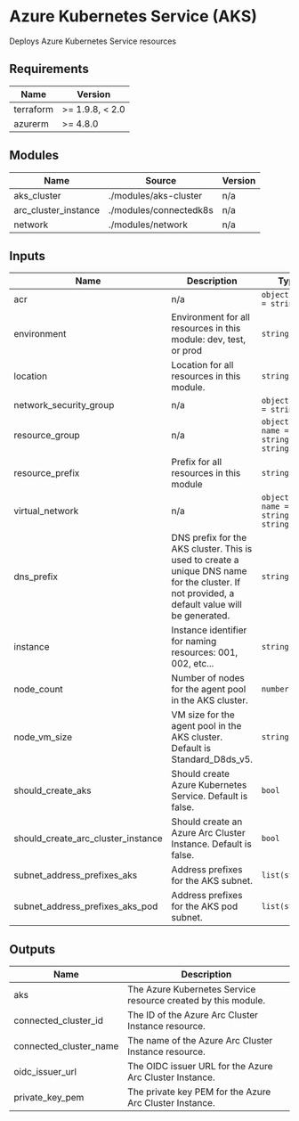 <!-- BEGIN_TF_DOCS -->
<!-- markdown-table-prettify-ignore-start -->
# Azure Kubernetes Service (AKS)

Deploys Azure Kubernetes Service resources

## Requirements

| Name | Version |
|------|---------|
| terraform | >= 1.9.8, < 2.0 |
| azurerm | >= 4.8.0 |

## Modules

| Name | Source | Version |
|------|--------|---------|
| aks\_cluster | ./modules/aks-cluster | n/a |
| arc\_cluster\_instance | ./modules/connectedk8s | n/a |
| network | ./modules/network | n/a |

## Inputs

| Name | Description | Type | Default | Required |
|------|-------------|------|---------|:--------:|
| acr | n/a | ```object({ id = string })``` | n/a | yes |
| environment | Environment for all resources in this module: dev, test, or prod | `string` | n/a | yes |
| location | Location for all resources in this module. | `string` | n/a | yes |
| network\_security\_group | n/a | ```object({ id = string })``` | n/a | yes |
| resource\_group | n/a | ```object({ name = string id = string })``` | n/a | yes |
| resource\_prefix | Prefix for all resources in this module | `string` | n/a | yes |
| virtual\_network | n/a | ```object({ name = string id = string })``` | n/a | yes |
| dns\_prefix | DNS prefix for the AKS cluster. This is used to create a unique DNS name for the cluster. If not provided, a default value will be generated. | `string` | `null` | no |
| instance | Instance identifier for naming resources: 001, 002, etc... | `string` | `"001"` | no |
| node\_count | Number of nodes for the agent pool in the AKS cluster. | `number` | `1` | no |
| node\_vm\_size | VM size for the agent pool in the AKS cluster. Default is Standard\_D8ds\_v5. | `string` | `"Standard_D8ds_v5"` | no |
| should\_create\_aks | Should create Azure Kubernetes Service. Default is false. | `bool` | `false` | no |
| should\_create\_arc\_cluster\_instance | Should create an Azure Arc Cluster Instance. Default is false. | `bool` | `false` | no |
| subnet\_address\_prefixes\_aks | Address prefixes for the AKS subnet. | `list(string)` | ```[ "10.0.3.0/24" ]``` | no |
| subnet\_address\_prefixes\_aks\_pod | Address prefixes for the AKS pod subnet. | `list(string)` | ```[ "10.0.4.0/24" ]``` | no |

## Outputs

| Name | Description |
|------|-------------|
| aks | The Azure Kubernetes Service resource created by this module. |
| connected\_cluster\_id | The ID of the Azure Arc Cluster Instance resource. |
| connected\_cluster\_name | The name of the Azure Arc Cluster Instance resource. |
| oidc\_issuer\_url | The OIDC issuer URL for the Azure Arc Cluster Instance. |
| private\_key\_pem | The private key PEM for the Azure Arc Cluster Instance. |
<!-- markdown-table-prettify-ignore-end -->
<!-- END_TF_DOCS -->
